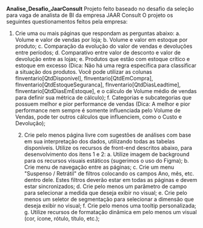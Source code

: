 **Analise_Desafio_JaarConsult**
Projeto feito baseado no desafio da seleção para vaga de analista de BI da empresa JAAR Consult
O projeto os seguintes questionamentos feitos pela empresa:

1.	Crie uma ou mais páginas que respondam as perguntas abaixo:
		a.	Volume e valor de vendas por loja;
		b.	Volume e valor em estoque por produto;
		c.	Comparação da evolução do valor de vendas e devoluções entre períodos;
		d. Comparativo entre valor de desconto e valor de devolução entre as lojas;
		e. Produtos que estão com estoque crítico e estoque em excesso (Dica: Não há uma regra específica para classificar a situação dos produtos. Você pode utilizar as colunas fInventario[QtdDisponivel], fInventario[QtdEmCompra], fInventario[QtdEstoqueSeguranca], fInventario[QtdDiasLeadtime], fInventario[QtdDiasEmEstoque], e o cálculo de Volume médio de vendas para definir sua métrica de cálculo);
		f. Categorias e subcategorias que possuem melhor e pior performance de vendas (Dica: A melhor e pior performance nem sempre é somente influenciada pelo Volume de Vendas, pode ter outros cálculos que influenciem, como o Custo e Devolução);

	2.	Crie pelo menos página livre com sugestões de análises com base em sua interpretação dos dados, utilizando todas as tabelas disponíveis.
	Utilize os recursos de front-end descritos abaixo, para desenvolvimento dos itens 1 e 2:
		a. Utilize imagem de background para os recursos visuais estáticos (sugerimos o uso do Figma);
		b.	Crie menu de navegação entre as páginas;
		c.	Crie um menu "Suspenso / Retrátil" de filtros colocando os campos Ano, mês, etc. dentro dele. Estes filtros deverão estar em todas as páginas e devem estar sincronizados;
		d. Crie pelo menos um parâmetro de campo para selecionar a medida que deseja exibir no visual;
		e. Crie pelo menos um seletor de segmentação para selecionar a dimensão que deseja exibir no visual;
		f. Crie pelo menos uma tooltip personalizada;
		g. Utilize recursos de formatação dinâmica em pelo menos um visual (cor, ícone, rótulo, título, etc.);
